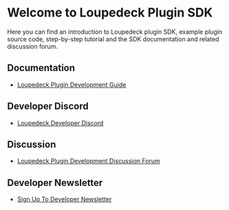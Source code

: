 # Welcome to Loupedeck Plugin SDK

Here you can find an introduction to Loupedeck plugin SDK, example plugin source code, step-by-step tutorial and the SDK documentation and related discussion forum. 

## Documentation

* [Loupedeck Plugin Development Guide](https://github.com/Loupedeck/LoupedeckPluginSdk/wiki)

## Developer Discord

* [Loupedeck Developer Discord](https://discord.gg/etJCPZytHg)

## Discussion

* [Loupedeck Plugin Development Discussion Forum](https://github.com/Loupedeck/LoupedeckPluginSdk/discussions)

## Developer Newsletter

* [Sign Up To Developer Newsletter](https://loupedeck.com/developer/#newsletter)

